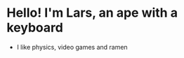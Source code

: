 # Hello! I'm Lars, an ape with a keyboard

- I like physics, video games and ramen

<!---
LaErWa/LaErWa is a ✨ special ✨ repository because its `README.md` (this file) appears on your GitHub profile.
You can click the Preview link to take a look at your changes.
--->

